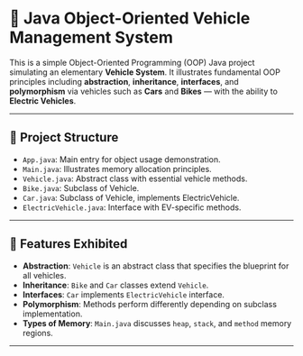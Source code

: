 # 🚗 Java Object-Oriented Vehicle Management System

This is a simple Object-Oriented Programming (OOP) Java project simulating an elementary **Vehicle System**. It illustrates fundamental OOP principles including **abstraction**, **inheritance**, **interfaces**, and **polymorphism** via vehicles such as **Cars** and **Bikes** — with the ability to **Electric Vehicles**.

---

## 📁 Project Structure
- `App.java`: Main entry for object usage demonstration.
- `Main.java`: Illustrates memory allocation principles.
- `Vehicle.java`: Abstract class with essential vehicle methods.
- `Bike.java`: Subclass of Vehicle.
- `Car.java`: Subclass of Vehicle, implements ElectricVehicle.
- `ElectricVehicle.java`: Interface with EV-specific methods.

---

## 🎯 Features Exhibited

- **Abstraction**: `Vehicle` is an abstract class that specifies the blueprint for all vehicles.
- **Inheritance**: `Bike` and `Car` classes extend `Vehicle`.
- **Interfaces**: `Car` implements `ElectricVehicle` interface.
- **Polymorphism**: Methods perform differently depending on subclass implementation.
- **Types of Memory**: `Main.java` discusses `heap`, `stack`, and `method` memory regions.

---
